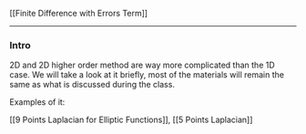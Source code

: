 [[Finite Difference with Errors Term]]	

---
### **Intro**

2D and 2D higher order method are way more complicated than the 1D case. We will take a look at it briefly, most of the materials will remain the same as what is discussed during the class. 

Examples of it: 

[[9 Points Laplacian for Elliptic Functions]], 
[[5 Points Laplacian]]